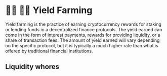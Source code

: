 # 🧑🌾 🧑🌾 Yield Farming

Yield farming is the practice of earning cryptocurrency rewards for staking or lending funds in a decentralized finance protocols. The yield earned can come in the form of interest payments, rewards for providing liquidity, or a share of transaction fees. The amount of yield earned will vary depending on the specific protocol, but it is typically a much higher rate than what is offered by traditional financial institutions.

## Liquidity whores

